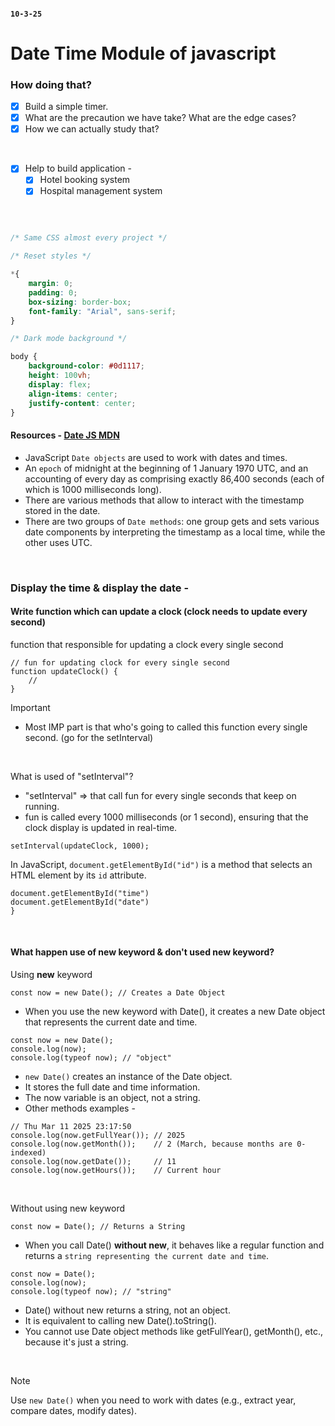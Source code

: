 #### `10-3-25`

# Date Time Module of javascript

### How doing that?
- [x] Build a simple timer.
- [x] What are the precaution we have take? What are the edge cases?
- [x] How we can actually study that?

<br>

- [x] Help to build application - 
	- [x] Hotel booking system
	- [x] Hospital management system

<br>

```CSS

/* Same CSS almost every project */

/* Reset styles */

*{
	margin: 0;
	padding: 0;
	box-sizing: border-box;
	font-family: "Arial", sans-serif;
}

/* Dark mode background */

body {
	background-color: #0d1117;
	height: 100vh;
	display: flex;
	align-items: center;
	justify-content: center;
}
```

#### Resources - [Date JS MDN](https://developer.mozilla.org/en-US/docs/Web/JavaScript/Reference/Global_Objects/Date)
- JavaScript `Date objects` are used to work with dates and times.
- An `epoch` of midnight at the beginning of 1 January 1970 UTC, and an accounting of every day as comprising exactly 86,400 seconds (each of which is 1000 milliseconds long).
- There are various methods that allow to interact with the timestamp stored in the date.
- There are two groups of `Date methods`: one group gets and sets various date components by interpreting the timestamp as a local time, while the other uses UTC.

<br> 

### Display the time & display the date -

#### Write function which can update a clock (clock needs to update every second)

function that responsible for updating a clock every single second
```JS
// fun for updating clock for every single second
function updateClock() {
	//
}
```

> [!important]
> - Most IMP part is that who's going to called this function every single second. (go for the setInterval) 

<br>

What is used of "setInterval"?
- "setInterval" => that call fun for every single seconds that keep on running.
- fun is called every 1000 milliseconds (or 1 second), ensuring that the clock display is updated in real-time.
```JS
setInterval(updateClock, 1000);
```

In JavaScript, `document.getElementById("id")` is a method that selects an HTML element by its `id` attribute.
```JS
document.getElementById("time")
document.getElementById("date")
}
```
<br>

#### What happen use of new keyword & don't used new keyword?

Using **new** keyword
```JS
const now = new Date(); // Creates a Date Object
```
- When you use the new keyword with Date(), it creates a new Date object that represents the current date and time.
```JS
const now = new Date();
console.log(now);  
console.log(typeof now); // "object"
```
- `new Date()` creates an instance of the Date object.
- It stores the full date and time information.
- The now variable is an object, not a string.
- Other methods examples -
```JS
// Thu Mar 11 2025 23:17:50
console.log(now.getFullYear()); // 2025
console.log(now.getMonth());    // 2 (March, because months are 0-indexed)
console.log(now.getDate());     // 11
console.log(now.getHours());    // Current hour
```

<br>

Without using new keyword
```JS
const now = Date(); // Returns a String
```
- When you call Date() **without new**, it behaves like a regular function and returns a `string representing the current date and time`.
```JS
const now = Date();
console.log(now);
console.log(typeof now); // "string"
```
- Date() without new returns a string, not an object.
- It is equivalent to calling new Date().toString().
- You cannot use Date object methods like getFullYear(), getMonth(), etc., because it's just a string.

<br>

> [!NOTE]
> Use `new Date()` when you need to work with dates (e.g., extract year, compare dates, modify dates).

<br>



